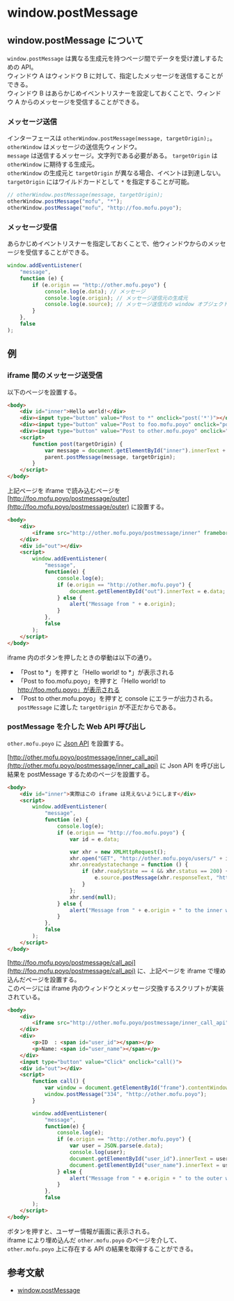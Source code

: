 # window.postMessage

## window.postMessage について

`window.postMessage` は異なる生成元を持つページ間でデータを受け渡しするための API。  
ウィンドウ A はウィンドウ B に対して、指定したメッセージを送信することができる。  
ウィンドウ B はあらかじめイベントリスナーを設定しておくことで、ウィンドウ A からのメッセージを受信することができる。

### メッセージ送信

インターフェースは `otherWindow.postMessage(message, targetOrigin);`。  
`otherWindow` はメッセージの送信先ウィンドウ。  
`message` は送信するメッセージ。文字列である必要がある。
`targetOrigin` は `otherWindow` に期待する生成元。  
`otherWindow` の生成元と `targetOrigin` が異なる場合、イベントは到達しない。  
`targetOrigin` にはワイルドカードとして `*` を指定することが可能。


```javascript
// otherWindow.postMessage(message, targetOrigin);
otherWindow.postMessage("mofu", "*");
otherWindow.postMessage("mofu", "http://foo.mofu.poyo");
```

### メッセージ受信

あらかじめイベントリスナーを指定しておくことで、他ウィンドウからのメッセージを受信することができる。

```javascript
window.addEventListener(
    "message",
    function (e) {
        if (e.origin == "http://other.mofu.poyo") {
            console.log(e.data); // メッセージ
            console.log(e.origin); // メッセージ送信元の生成元
            console.log(e.source); // メッセージ送信元の window オブジェクト
        }
    },
    false
);
```

## 例

### iframe 間のメッセージ送受信

以下のページを設置する。

```html
<body>
    <div id="inner">Hello world!</div>
    <div><input type="button" value="Post to *" onclick="post('*')"></div>
    <div><input type="button" value="Post to foo.mofu.poyo" onclick="post('http://foo.mofu.poyo')"></div>
    <div><input type="button" value="Post to other.mofu.poyo" onclick="post('http://other.mofu.poyo')"></div>
    <script>
        function post(targetOrigin) {
            var message = document.getElementById("inner").innerText + " to " + targetOrigin;
            parent.postMessage(message, targetOrigin);
        }
    </script>
</body>
```

上記ページを iframe で読み込むページを [http://foo.mofu.poyo/postmessage/outer](http://foo.mofu.poyo/postmessage/outer) に設置する。

```html
<body>
    <div>
        <iframe src="http://other.mofu.poyo/postmessage/inner" frameborder="1" width="600" height="150" id="frame"></iframe>
    </div>
    <div id="out"></div>
    <script>
        window.addEventListener(
            "message",
            function(e) {
                console.log(e);
                if (e.origin == "http://other.mofu.poyo") {
                    document.getElementById("out").innerText = e.data;
                } else {
                    alert("Message from " + e.origin);
                }
            },
            false
        );
    </script>
</body>
```

iframe 内のボタンを押したときの挙動は以下の通り。

* 「Post to *」を押すと「Hello world! to *」が表示される
* 「Post to foo.mofu.poyo」を押すと「Hello world! to http://foo.mofu.poyo」が表示される
* 「Post to other.mofu.poyo」を押すと console にエラーが出力される。`postMessage` に渡した `targetOrigin` が不正だからである。

### postMessage を介した Web API 呼び出し

`other.mofu.poyo` に [Json API](http://other.mofu.poyo/users/334) を設置する。  

[http://other.mofu.poyo/postmessage/inner_call_api](http://other.mofu.poyo/postmessage/inner_call_api) に Json API を呼び出し結果を postMessage するためのページを設置する。

```html
<body>
    <div id="inner">実際はこの iframe は見えないようにします</div>
    <script>
        window.addEventListener(
            "message",
            function (e) {
                console.log(e);
                if (e.origin == "http://foo.mofu.poyo") {
                    var id = e.data;

                    var xhr = new XMLHttpRequest();
                    xhr.open("GET", "http://other.mofu.poyo/users/" + id);
                    xhr.onreadystatechange = function () {
                        if (xhr.readyState == 4 && xhr.status == 200) {
                            e.source.postMessage(xhr.responseText, "http://foo.mofu.poyo");
                        }
                    };
                    xhr.send(null);
                } else {
                    alert("Message from " + e.origin + " to the inner window.");
                }
            },
            false
        );
    </script>
</body>
```

[http://foo.mofu.poyo/postmessage/call_api](http://foo.mofu.poyo/postmessage/call_api) に、上記ページを iframe で埋め込んだページを設置する。  
このページには iframe 内のウィンドウとメッセージ交換するスクリプトが実装されている。

```html
<body>
    <div>
        <iframe src="http://other.mofu.poyo/postmessage/inner_call_api" frameborder="1" width="600" height="100" id="frame"></iframe>
    </div>
    <div>
        <p>ID  : <span id="user_id"></span></p>
        <p>Name: <span id="user_name"></span></p>
    </div>
    <input type="button" value="Click" onclick="call()">
    <div id="out"></div>
    <script>
        function call() {
            var window = document.getElementById("frame").contentWindow;
            window.postMessage("334", "http://other.mofu.poyo");
        }

        window.addEventListener(
            "message",
            function(e) {
                console.log(e);
                if (e.origin == "http://other.mofu.poyo") {
                    var user = JSON.parse(e.data);
                    console.log(user);
                    document.getElementById("user_id").innerText = user.id;
                    document.getElementById("user_name").innerText = user.name;
                } else {
                    alert("Message from " + e.origin + " to the outer window.");
                }
            },
            false
        );
    </script>
</body>
```

ボタンを押すと、ユーザー情報が画面に表示される。  
iframe により埋め込んだ `other.mofu.poyo` のページを介して、`other.mofu.poyo` 上に存在する API の結果を取得することができる。

## 参考文献

* [window.postMessage](https://developer.mozilla.org/ja/docs/Web/API/Window/postMessage)
